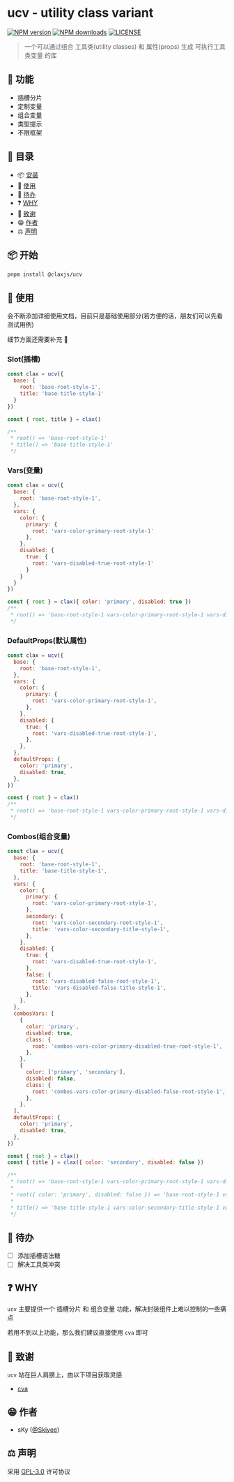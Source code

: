 # ucv - utility class variant

[![NPM version](https://img.shields.io/npm/v/@claxjs/ucv?color=90D26D&labelColor=18181B&label=npm)](https://www.npmjs.com/package/@claxjs/ucv)
[![NPM downloads](https://img.shields.io/npm/dm/@claxjs/ucv?color=90D26D&labelColor=18181B&label=downloads)](https://www.npmjs.com/package/@claxjs/ucv)
[![LICENSE](https://img.shields.io/github/license/claxjs/ucv?style=flat&color=90D26D&labelColor=18181B&label=license)](https://www.npmjs.com/package/@claxjs/ucv)

> 一个可以通过组合 工具类(utility classes) 和 属性(props) 生成 可执行工具类变量 的库

## 🚀 功能

- 插槽分片
- 定制变量
- 组合变量
- 类型提示
- 不限框架

## 📂 目录

- 📦 [安装](#installation)
- 🎯 [使用](#usage)
- 👀 [待办](#todo)
- ❓ [WHY](#why)
- 💜 [致谢](#acknowledgements)
- 😁 [作者](#author)
- ⚖️ [声明](#license)

## <a name="installation">📦 开始</a>

```
pnpm install @claxjs/ucv
```

## <a name="usage">🎯 使用</a>

会不断添加详细使用文档，目前只是基础使用部分(若方便的话，朋友们可以先看测试用例)

细节方面还需要补充 💜

### Slot(插槽)

``` javascript
const clax = ucv({
  base: {
    root: 'base-root-style-1',
    title: 'base-title-style-1'
  }
})

const { root, title } = clax()

/**
 * root() => 'base-root-style-1'
 * title() => 'base-title-style-1'
 */
```

### Vars(变量)

``` javascript
const clax = ucv({
  base: {
    root: 'base-root-style-1',
  },
  vars: {
    color: {
      primary: {
        root: 'vars-color-primary-root-style-1'
      },
    },
    disabled: {
      true: {
        root: 'vars-disabled-true-root-style-1'
      }
    }
  }
})

const { root } = clax({ color: 'primary', disabled: true })
/**
 * root() => 'base-root-style-1 vars-color-primary-root-style-1 vars-disabled-true-root-style-1'
 */
```

### DefaultProps(默认属性)

``` javascript
const clax = ucv({
  base: {
    root: 'base-root-style-1',
  },
  vars: {
    color: {
      primary: {
        root: 'vars-color-primary-root-style-1',
      },
    },
    disabled: {
      true: {
        root: 'vars-disabled-true-root-style-1',
      },
    },
  },
  defaultProps: {
    color: 'primary',
    disabled: true,
  },
})

const { root } = clax()
/**
 * root() => 'base-root-style-1 vars-color-primary-root-style-1 vars-disabled-true-root-style-1'
 */
```

### Combos(组合变量)

``` javascript
const clax = ucv({
  base: {
    root: 'base-root-style-1',
    title: 'base-title-style-1',
  },
  vars: {
    color: {
      primary: {
        root: 'vars-color-primary-root-style-1',
      },
      secondary: {
        root: 'vars-color-secondary-root-style-1',
        title: 'vars-color-secondary-title-style-1',
      },
    },
    disabled: {
      true: {
        root: 'vars-disabled-true-root-style-1',
      },
      false: {
        root: 'vars-disabled-false-root-style-1',
        title: 'vars-disabled-false-title-style-1',
      },
    },
  },
  combosVars: [
    {
      color: 'primary',
      disabled: true,
      class: {
        root: 'combos-vars-color-primary-disabled-true-root-style-1',
      },
    },
    {
      color: ['primary', 'secondary'],
      disabled: false,
      class: {
        root: 'combos-vars-color-primary-disabled-false-root-style-1',
      },
    },
  ],
  defaultProps: {
    color: 'primary',
    disabled: true,
  },
})

const { root } = clax()
const { title } = clax({ color: 'secondary', disabled: false })

/**
 * root() => 'base-root-style-1 vars-color-primary-root-style-1 vars-disabled-true-root-style-1 combos-vars-color-primary-disabled-true-root-style-1'
 *
 * root({ color: 'primary', disabled: false }) => 'base-root-style-1 vars-color-primary-root-style-1 vars-disabled-false-root-style-1 combos-vars-color-primary-disabled-false-root-style-1'
 *
 * title() => 'base-title-style-1 vars-color-secondary-title-style-1 vars-disabled-false-title-style-1'
 */
```

## <a name="todo">👀 待办</a>

- [ ] 添加插槽语法糖
- [ ] 解决工具类冲突

## <a name="why">❓ WHY</a>

`ucv` 主要提供一个 插槽分片 和 组合变量 功能，解决封装组件上难以控制的一些痛点

若用不到以上功能，那么我们建议直接使用 `cva` 即可

## <a name="acknowledgements">💜 致谢</a>

`ucv` 站在巨人肩膀上，由以下项目获取灵感

- [cva](https://github.com/joe-bell/cva)

## <a name="author">😁 作者</a>

- sKy ([@Skiyee](https://github.com/skiyee))

## <a name="license">⚖️ 声明</a>

采用 [GPL-3.0](./LICENSE) 许可协议
